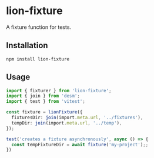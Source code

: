 # lion-fixture

A fixture function for tests.

## Installation

```shell
npm install lion-fixture
```

## Usage

```typescript
import { fixturer } from 'lion-fixture';
import { join } from 'desm';
import { test } from 'vitest';

const fixture = lionFixture({
  fixturesDir: join(import.meta.url, '../fixtures'),
  tempDir: join(import.meta.url, '../temp'),
});

test('creates a fixture asynchronously', async () => {
  const tempFixtureDir = await fixture('my-project');;
})
```
